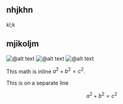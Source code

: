 ## nhjkhn
kl;k
## mjikoljm
![@alt text](vdfimg/markdown_logo.png)
![@alt text](img/markdown_logo.png "Title Text")
![@alt text](img/markdown_logo.png "Title Text")


This math is inline $`a^2+b^2=c^2`$.

This is on a separate line

```math
a^2+b^2=c^2
```

